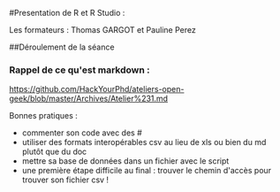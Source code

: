 #Presentation de R et R Studio : 

Les formateurs : Thomas GARGOT et Pauline Perez

##Déroulement de la séance 

### Rappel de ce qu'est markdown : 

https://github.com/HackYourPhd/ateliers-open-geek/blob/master/Archives/Atelier%231.md

Bonnes pratiques : 

- commenter son code avec des # 
- utiliser des formats interopérables csv au lieu de xls ou bien du md plutôt que du doc 
- mettre sa base de données dans un fichier avec le script 
- une première étape difficile au final : trouver le chemin d'accès pour trouver son fichier csv ! 



